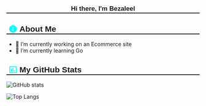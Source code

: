 <style>
@import url('https://fonts.googleapis.com/css2?family=Nunito&display=swap');
</style>
<h3 style="font-family: 'Nunito', sans-serif; font-size: 1.2em; display: flex; align-items: center; justify-content: center; border-bottom: 2px solid;">Hi there, I'm Bezaleel</h3>

<h2 style="font-family: 'Nunito', sans-serif; font-size: 1.5em; display: flex; align-items: center; border-bottom: 2px solid;"><svg xmlns="http://www.w3.org/2000/svg" style="fill: aqua; margin: 0 5px;" width="24" height="24" viewBox="0 0 24 24"><path d="M13,9H11V7H13M13,17H11V11H13M12,2A10,10 0 0,0 2,12A10,10 0 0,0 12,22A10,10 0 0,0 22,12A10,10 0 0,0 12,2Z" /></svg>About Me</h2>

- 🔭 I’m currently working on an Ecommerce site
- 🌱 I’m currently learning Go

<h2 style="font-family: 'Nunito', sans-serif; font-size: 1.5em; display: flex; align-items: center; border-bottom: 2px solid;"><svg xmlns="http://www.w3.org/2000/svg" style="fill: aqua; margin: 0 5px;" width="24" height="24" viewBox="0 0 24 24"><path d="M9 17H7V10H9V17M13 17H11V7H13V17M17 17H15V13H17V17M19.5 19.1H4.5V5H19.5V19.1M19.5 3H4.5C3.4 3 2.5 3.9 2.5 5V19C2.5 20.1 3.4 21 4.5 21H19.5C20.6 21 21.5 20.1 21.5 19V5C21.5 3.9 20.6 3 19.5 3Z" /></svg>My GitHub Stats</h2>

![GitHub stats](https://github-readme-stats.vercel.app/api?username=B3zaleel&show_icons=true&theme=prussian)

![Top Langs](https://github-readme-stats.vercel.app/api/top-langs/?username=B3zaleel&theme=prussian)

<!--
**B3zaleel/B3zaleel** is a ✨ _special_ ✨ repository because its `README.md` (this file) appears on your GitHub profile.

Here are some ideas to get you started:

- 🔭 I’m currently working on ...
- 🌱 I’m currently learning ...
- 👯 I’m looking to collaborate on ...
- 🤔 I’m looking for help with ...
- 💬 Ask me about ...
- 📫 How to reach me: ...
- 😄 Pronouns: ...
- ⚡ Fun fact: ...
-->
